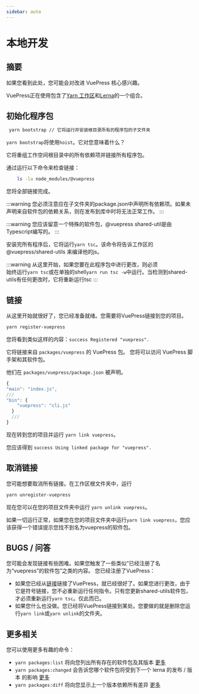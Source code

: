 ```yaml
---
sidebar: auto
---
```


# 本地开发

## 摘要

如果您看到此处，您可能会对改进 VuePress 核心感兴趣。

VuePress正在使用包含了[Yarn 工作区](https://yarnpkg.com/zh-Hans/docs/workspaces/)和[Lerna](https://github.com/lerna/lerna)的一个组合。

## 初始化程序包

```bash
 yarn bootstrap // 它将运行并安装根目录所有的程序包的子文件夹
```

`yarn bootstrap`将使用`hoist`。它对您意味着什么？

它将重组工作空间根目录中的所有依赖项并链接所有程序包。

通过运行以下命令来检查链接：

```bash
    ls -la node_modules/@vuepress
```

您将全部链接完成。

:::warning
您必须注意应在子文件夹的package.json中声明所有依赖项。如果未声明来自软件包的依赖关系，则在发布到库中时将无法正常工作。
:::

:::warning
您应该留意一个特殊的软件包，@vuepress shared-util是由Typescript编写的。
:::

安装完所有程序后，它将运行`yarn tsc`。该命令将告诉工作区的 @vuepress/shared-utils 来编译他的js。

:::warning
从这里开始，如果您要在此程序包中进行更改，则必须  
始终运行`yarn tsc`或在单独的shell`yarn run tsc -w`中运行。当检测到shared-utils有任何更改时，它将重新运行tsc
:::

## 链接

从这里开始就很好了，您已经准备就绪。您需要将VuePress链接到您的项目。

```bash
yarn register-vuepress
```

您将看到类似这样的内容：`success Registered "vuepress".`

它将链接来自 `packages/vuepress` 的 VuePress 包。 您将可以访问 VuePress 脚手架和其软件包。

他们在 `packages/vuepress/package.json` 被声明。

```js
{
"main": "index.js",
///
"bin": {
    "vuepress": "cli.js"
  }
  ///
}
```

现在转到您的项目并运行 `yarn link vuepress`。

您应该得到 `success Using linked package for "vuepress".`

## 取消链接

您可能想要取消所有链接。在工作区根文件夹中，运行

```bash
yarn unregister-vuepress
```

现在您可以在您的项目文件夹中运行 `yarn unlink vuepress`。

如果一切运行正常，如果您在您的项目文件夹中运行`yarn link vuepress`，您应该获得一个错误提示您找不到名为vuepress的软件包。

## BUGS / 问答

您可能会发现链接有些困难。如果您触发了一些类似“已经注册了名为“vuepress”的软件包”之类的内容。
您已经注册了VuePress：

- 如果您已经从[链接](#链接)链接了VuePress，就已经很好了。如果您进行更改，由于它是符号链接，您不必重新运行任何指令。只有您更新shared-utils软件包，才必须重新运行`yarn tsc`。仅此而已。
- 如果您什么也没做。您已经将VuePress链接到某处。您要做的就是删除您运行`yarn link`或`yarn unlink`的文件夹。

## 更多相关

您可以使用更多有趣的命令：

- `yarn packages:list` 将向您列出所有存在的软件包及其版本 [更多](https://github.com/lerna/lerna/tree/master/commands/list#readme)
- `yarn packages:changed` 会告诉您哪个软件包将受到下一个 lerna 的发布 / 版本 的影响 [更多](https://github.com/lerna/lerna/tree/master/commands/changed#readme)
- `yarn packages:diff` 将向您显示上一个版本依赖所有差异 [更多](https://github.com/lerna/lerna/tree/master/commands/diff#readme)
